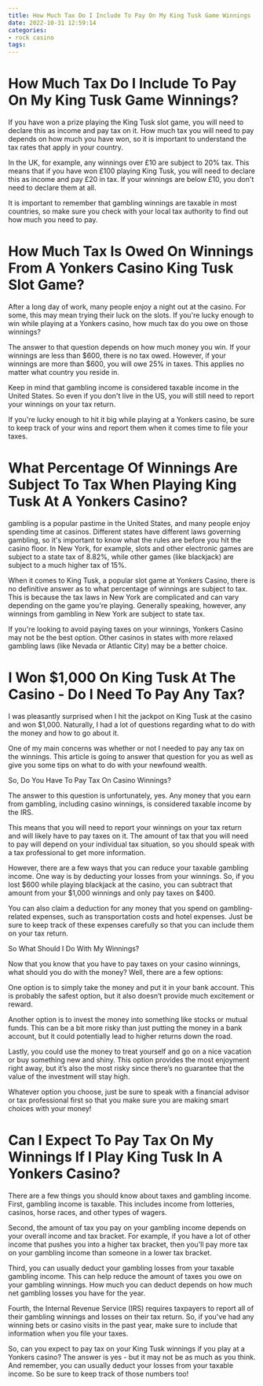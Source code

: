 ```yaml
---
title: How Much Tax Do I Include To Pay On My King Tusk Game Winnings 
date: 2022-10-31 12:59:14
categories:
- rock casino
tags:
---
```



#  How Much Tax Do I Include To Pay On My King Tusk Game Winnings? 

If you have won a prize playing the King Tusk slot game, you will need to declare this as income and pay tax on it. How much tax you will need to pay depends on how much you have won, so it is important to understand the tax rates that apply in your country.

In the UK, for example, any winnings over £10 are subject to 20% tax. This means that if you have won £100 playing King Tusk, you will need to declare this as income and pay £20 in tax. If your winnings are below £10, you don't need to declare them at all.

It is important to remember that gambling winnings are taxable in most countries, so make sure you check with your local tax authority to find out how much you need to pay.

#  How Much Tax Is Owed On Winnings From A Yonkers Casino King Tusk Slot Game? 

After a long day of work, many people enjoy a night out at the casino. For some, this may mean trying their luck on the slots. If you're lucky enough to win while playing at a Yonkers casino, how much tax do you owe on those winnings?

The answer to that question depends on how much money you win. If your winnings are less than $600, there is no tax owed. However, if your winnings are more than $600, you will owe 25% in taxes. This applies no matter what country you reside in.

Keep in mind that gambling income is considered taxable income in the United States. So even if you don't live in the US, you will still need to report your winnings on your tax return. 

If you're lucky enough to hit it big while playing at a Yonkers casino, be sure to keep track of your wins and report them when it comes time to file your taxes.

#  What Percentage Of Winnings Are Subject To Tax When Playing King Tusk At A Yonkers Casino? 

 gambling is a popular pastime in the United States, and many people enjoy spending time at casinos. Different states have different laws governing gambling, so it's important to know what the rules are before you hit the casino floor. In New York, for example, slots and other electronic games are subject to a state tax of 8.82%, while other games (like blackjack) are subject to a much higher tax of 15%. 

When it comes to King Tusk, a popular slot game at Yonkers Casino, there is no definitive answer as to what percentage of winnings are subject to tax. This is because the tax laws in New York are complicated and can vary depending on the game you're playing. Generally speaking, however, any winnings from gambling in New York are subject to state tax. 

If you're looking to avoid paying taxes on your winnings, Yonkers Casino may not be the best option. Other casinos in states with more relaxed gambling laws (like Nevada or Atlantic City) may be a better choice.

#  I Won $1,000 On King Tusk At The Casino - Do I Need To Pay Any Tax? 

I was pleasantly surprised when I hit the jackpot on King Tusk at the casino and won $1,000. Naturally, I had a lot of questions regarding what to do with the money and how to go about it. 

One of my main concerns was whether or not I needed to pay any tax on the winnings. This article is going to answer that question for you as well as give you some tips on what to do with your newfound wealth. 

So, Do You Have To Pay Tax On Casino Winnings? 

The answer to this question is unfortunately, yes. Any money that you earn from gambling, including casino winnings, is considered taxable income by the IRS. 

This means that you will need to report your winnings on your tax return and will likely have to pay taxes on it. The amount of tax that you will need to pay will depend on your individual tax situation, so you should speak with a tax professional to get more information. 

However, there are a few ways that you can reduce your taxable gambling income. One way is by deducting your losses from your winnings. So, if you lost $600 while playing blackjack at the casino, you can subtract that amount from your $1,000 winnings and only pay taxes on $400. 

You can also claim a deduction for any money that you spend on gambling-related expenses, such as transportation costs and hotel expenses. Just be sure to keep track of these expenses carefully so that you can include them on your tax return. 

So What Should I Do With My Winnings? 

Now that you know that you have to pay taxes on your casino winnings, what should you do with the money? Well, there are a few options: 

One option is to simply take the money and put it in your bank account. This is probably the safest option, but it also doesn’t provide much excitement or reward. 

Another option is to invest the money into something like stocks or mutual funds. This can be a bit more risky than just putting the money in a bank account, but it could potentially lead to higher returns down the road. 


Lastly, you could use the money to treat yourself and go on a nice vacation or buy something new and shiny. This option provides the most enjoyment right away, but it’s also the most risky since there’s no guarantee that the value of the investment will stay high. 

Whatever option you choose, just be sure to speak with a financial advisor or tax professional first so that you make sure you are making smart choices with your money!

#  Can I Expect To Pay Tax On My Winnings If I Play King Tusk In A Yonkers Casino?

There are a few things you should know about taxes and gambling income. First, gambling income is taxable. This includes income from lotteries, casinos, horse races, and other types of wagers.

Second, the amount of tax you pay on your gambling income depends on your overall income and tax bracket. For example, if you have a lot of other income that pushes you into a higher tax bracket, then you'll pay more tax on your gambling income than someone in a lower tax bracket.

Third, you can usually deduct your gambling losses from your taxable gambling income. This can help reduce the amount of taxes you owe on your gambling winnings. How much you can deduct depends on how much net gambling losses you have for the year.

Fourth, the Internal Revenue Service (IRS) requires taxpayers to report all of their gambling winnings and losses on their tax return. So, if you've had any winning bets or casino visits in the past year, make sure to include that information when you file your taxes.

So, can you expect to pay tax on your King Tusk winnings if you play at a Yonkers casino? The answer is yes - but it may not be as much as you think. And remember, you can usually deduct your losses from your taxable income. So be sure to keep track of those numbers too!